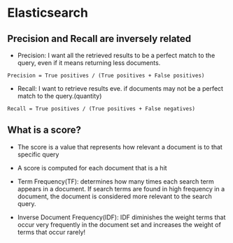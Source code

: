 # Elasticsearch

## Precision and Recall are inversely related

* Precision: I want all the retrieved results to be a perfect match to the query, even if it means returning less
  documents.

```
Precision = True positives / (True positives + False positives)
```

* Recall: I want to retrieve results eve. if documents may not be a perfect match to the query.(quantity)

```
Recall = True positives / (True positives + False negatives)
```

## What is a score?

* The score is a value that represents how relevant a document is to that specific query
* A score is computed for each document that is a hit

* Term Frequency(TF): determines how many times each search term appears in a document. If search terms are found in
  high frequency in a document, the document is considered more relevant to the search query.
* Inverse Document Frequency(IDF): IDF diminishes the weight terms that occur very frequently in the document set and
  increases the weight of terms that occur rarely!